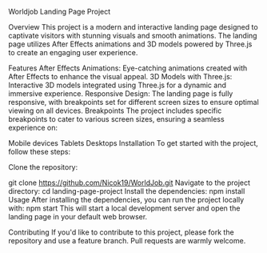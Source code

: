 Worldjob Landing Page Project

Overview
This project is a modern and interactive landing page designed to captivate visitors with stunning visuals and smooth animations. The landing page utilizes After Effects animations and 3D models powered by Three.js to create an engaging user experience.

Features
After Effects Animations: Eye-catching animations created with After Effects to enhance the visual appeal.
3D Models with Three.js: Interactive 3D models integrated using Three.js for a dynamic and immersive experience.
Responsive Design: The landing page is fully responsive, with breakpoints set for different screen sizes to ensure optimal viewing on all devices.
Breakpoints
The project includes specific breakpoints to cater to various screen sizes, ensuring a seamless experience on:

Mobile devices
Tablets
Desktops
Installation
To get started with the project, follow these steps:

Clone the repository:


git clone https://github.com/Nicok19/WorldJob.git
Navigate to the project directory:
cd landing-page-project
Install the dependencies:
npm install
Usage
After installing the dependencies, you can run the project locally with:
npm start
This will start a local development server and open the landing page in your default web browser.

Contributing
If you'd like to contribute to this project, please fork the repository and use a feature branch. Pull requests are warmly welcome.


